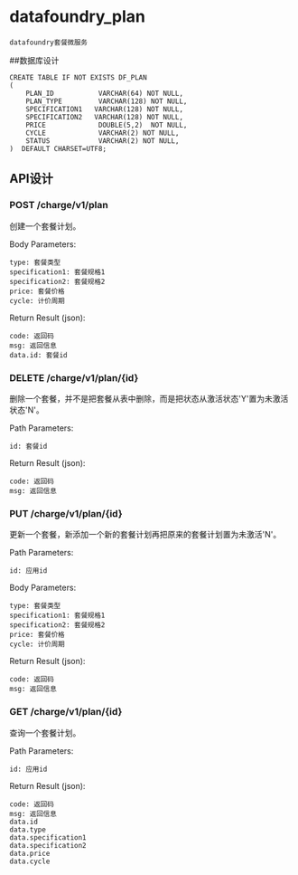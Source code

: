 # datafoundry_plan

```
datafoundry套餐微服务
```

##数据库设计

```
CREATE TABLE IF NOT EXISTS DF_PLAN
(
    PLAN_ID           VARCHAR(64) NOT NULL,
    PLAN_TYPE         VARCHAR(128) NOT NULL,
    SPECIFICATION1   VARCHAR(128) NOT NULL,
    SPECIFICATION2   VARCHAR(128) NOT NULL,
    PRICE             DOUBLE(5,2)  NOT NULL,
    CYCLE             VARCHAR(2) NOT NULL,
    STATUS            VARCHAR(2) NOT NULL,
)  DEFAULT CHARSET=UTF8;
```

## API设计  

### POST /charge/v1/plan

创建一个套餐计划。

Body Parameters:
```
type: 套餐类型
specification1: 套餐规格1
specification2: 套餐规格2
price: 套餐价格
cycle: 计价周期
```

Return Result (json):
```
code: 返回码
msg: 返回信息
data.id: 套餐id
```

### DELETE /charge/v1/plan/{id}

删除一个套餐，并不是把套餐从表中删除，而是把状态从激活状态'Y'置为未激活状态'N'。

Path Parameters:
```
id: 套餐id
```

Return Result (json):

```
code: 返回码
msg: 返回信息
```

### PUT /charge/v1/plan/{id}

更新一个套餐，新添加一个新的套餐计划再把原来的套餐计划置为未激活'N'。

Path Parameters:
```
id: 应用id
```

Body Parameters:
```
type: 套餐类型
specification1: 套餐规格1
specification2: 套餐规格2
price: 套餐价格
cycle: 计价周期
```

Return Result (json):
```
code: 返回码
msg: 返回信息
```

### GET /charge/v1/plan/{id}

查询一个套餐计划。

Path Parameters:
```
id: 应用id
```

Return Result (json):
```
code: 返回码
msg: 返回信息
data.id
data.type
data.specification1
data.specification2
data.price
data.cycle
```
